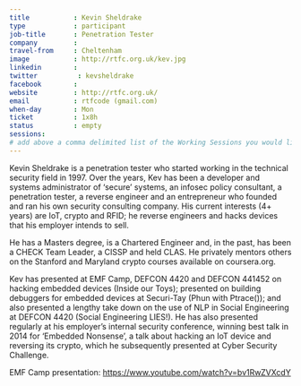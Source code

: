 ```yaml
---
title           : Kevin Sheldrake
type            : participant
job-title       : Penetration Tester
company         : 
travel-from     : Cheltenham
image           : http://rtfc.org.uk/kev.jpg
linkedin        :
twitter          : kevsheldrake
facebook        :
website         : http://rtfc.org.uk/
email           : rtfcode (gmail.com)
when-day        : Mon
ticket          : 1x8h
status          : empty
sessions: 
# add above a comma delimited list of the Working Sessions you would like to attend (use the session's title)
---
```


<!-- put more details about participant here -->
Kevin Sheldrake is a penetration tester who started working in the technical security field in 1997.  Over the years, Kev has been a developer and systems administrator of ‘secure’ systems, an infosec policy consultant, a penetration tester, a reverse engineer and an entrepreneur who founded and ran his own security consulting company.  His current interests (4+ years) are IoT, crypto and RFID; he reverse engineers and hacks devices that his employer intends to sell.

He has a Masters degree, is a Chartered Engineer and, in the past, has been a CHECK Team Leader, a CISSP and held CLAS.  He privately mentors others on the Stanford and Maryland crypto courses available on coursera.org.

Kev has presented at EMF Camp, DEFCON 4420 and DEFCON 441452 on hacking embedded devices (Inside our Toys); presented on building debuggers for embedded devices at Securi-Tay (Phun with Ptrace()); and also presented a lengthy take down on the use of NLP in Social Engineering at DEFCON 4420 (Social Engineering LIES!).  He has also presented regularly at his employer’s internal security conference, winning best talk in 2014 for ‘Embedded Nonsense’, a talk about hacking an IoT device and reversing its crypto, which he subsequently presented at Cyber Security Challenge.

EMF Camp presentation: https://www.youtube.com/watch?v=bv1RwZVXcdY
